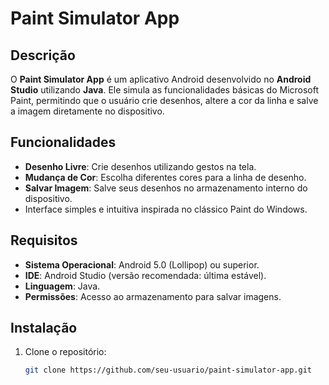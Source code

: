 # Paint Simulator App

## Descrição
O **Paint Simulator App** é um aplicativo Android desenvolvido no **Android Studio** utilizando **Java**. Ele simula as funcionalidades básicas do Microsoft Paint, 
permitindo que o usuário crie desenhos, altere a cor da linha e salve a imagem diretamente no dispositivo.

## Funcionalidades
- **Desenho Livre**: Crie desenhos utilizando gestos na tela.
- **Mudança de Cor**: Escolha diferentes cores para a linha de desenho.
- **Salvar Imagem**: Salve seus desenhos no armazenamento interno do dispositivo.
- Interface simples e intuitiva inspirada no clássico Paint do Windows.

## Requisitos
- **Sistema Operacional**: Android 5.0 (Lollipop) ou superior.
- **IDE**: Android Studio (versão recomendada: última estável).
- **Linguagem**: Java.
- **Permissões**: Acesso ao armazenamento para salvar imagens.

## Instalação
1. Clone o repositório:
   ```bash
   git clone https://github.com/seu-usuario/paint-simulator-app.git
